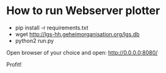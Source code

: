# How to run Webserver plotter

* pip install -r requirements.txt
* wget http://lgs-hh.geheimorganisation.org/lgs.db 
* python2 run.py

Open browser of your choice and open:
http://0.0.0.0:8080/

Profit!
